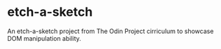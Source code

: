 # etch-a-sketch
An etch-a-sketch project from The Odin Project cirriculum to showcase DOM manipulation ability.
